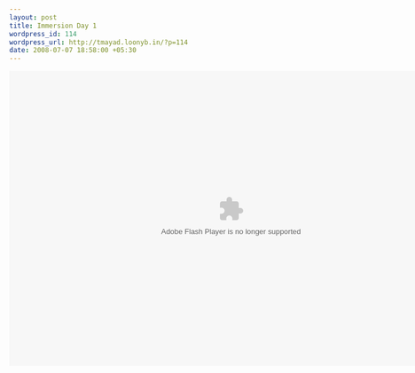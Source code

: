 ```yaml
--- 
layout: post
title: Immersion Day 1
wordpress_id: 114
wordpress_url: http://tmayad.loonyb.in/?p=114
date: 2008-07-07 18:58:00 +05:30
---
```

<embed type="application/x-shockwave-flash" src="http://picasaweb.google.com/s/c/bin/slideshow.swf" width="800" height="533" flashvars="host=picasaweb.google.com&captions=1&noautoplay=1&RGB=0x000000&feed=http%3A%2F%2Fpicasaweb.google.com%2Fdata%2Ffeed%2Fapi%2Fuser%2FMr.Subhash%2Falbumid%2F5220337492530406209%3Fkind%3Dphoto%26alt%3Drss" pluginspage="http://www.macromedia.com/go/getflashplayer"></embed>
